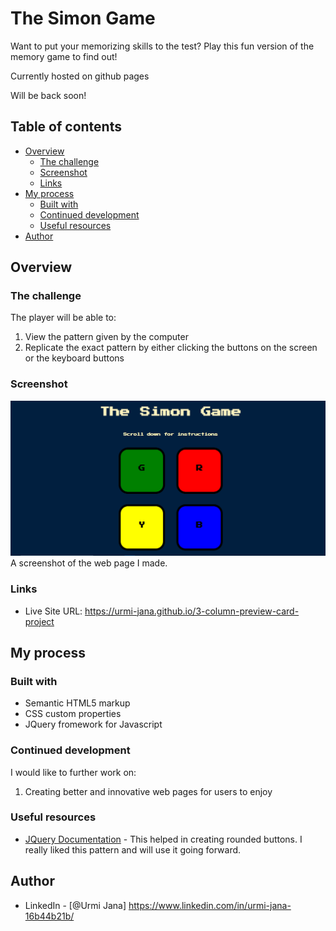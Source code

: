 # The Simon Game
Want to put your memorizing skills to the test? Play this fun version of the memory game to find out!

Currently hosted on github pages

Will be back soon!

## Table of contents

- [Overview](#overview)
  - [The challenge](#the-challenge)
  - [Screenshot](#screenshot)
  - [Links](#links)
- [My process](#my-process)
  - [Built with](#built-with)
  - [Continued development](#continued-development)
  - [Useful resources](#useful-resources)
- [Author](#author)


## Overview

### The challenge

The player will be able to:
1. View the pattern given by the computer
2. Replicate the exact pattern by either clicking the buttons on the screen or the keyboard buttons

### Screenshot

![](screenshot.png)
A screenshot of the web page I made.

### Links

- Live Site URL: https://urmi-jana.github.io/3-column-preview-card-project

## My process

### Built with

- Semantic HTML5 markup
- CSS custom properties
- JQuery fromework for Javascript


### Continued development

I would like to further work on:
1. Creating better and innovative web pages for users to enjoy

### Useful resources

- [JQuery Documentation](https://api.jquery.com/) - This  helped in creating rounded buttons. I really liked this pattern and will use it going forward.


## Author

- LinkedIn - [@Urmi Jana] https://www.linkedin.com/in/urmi-jana-16b44b21b/
